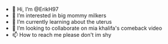 - 👋 Hi, I’m @ErikH97
- 👀 I’m interested in big mommy milkers
- 🌱 I’m currently learning about the uterus
- 💞️ I’m looking to collaborate on mia khalifa's comeback video
- 📫 How to reach me please don't im shy

<!---
ErikH97/ErikH97 is a ✨ special ✨ repository because its `README.md` (this file) appears on your GitHub profile.
You can click the Preview link to take a look at your changes.
--->
